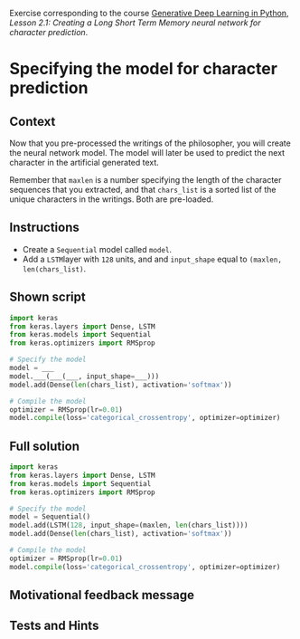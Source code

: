 Exercise corresponding to the course [Generative Deep Learning in Python](CourseOutline.md), *Lesson 2.1: Creating a Long Short Term Memory neural network for character prediction*.

# Specifying the model for character prediction

## Context

Now that you pre-processed the writings of the philosopher, you will create the neural network model. The model will later be used to predict the next character in the artificial generated text.

Remember that `maxlen` is a number specifying the length of the character sequences that you extracted, and that `chars_list` is a sorted list of the unique characters in the writings. Both are pre-loaded.

## Instructions

  * Create a `Sequential` model called `model`.
  * Add a `LSTM`layer with `128` units, and and `input_shape` equal to `(maxlen, len(chars_list)`.


## Shown script

```python
import keras
from keras.layers import Dense, LSTM
from keras.models import Sequential
from keras.optimizers import RMSprop

# Specify the model
model = ___
model.___(___(___, input_shape=___)))
model.add(Dense(len(chars_list), activation='softmax'))

# Compile the model
optimizer = RMSprop(lr=0.01)
model.compile(loss='categorical_crossentropy', optimizer=optimizer)
```

## Full solution

```python
import keras
from keras.layers import Dense, LSTM
from keras.models import Sequential
from keras.optimizers import RMSprop

# Specify the model
model = Sequential()
model.add(LSTM(128, input_shape=(maxlen, len(chars_list))))
model.add(Dense(len(chars_list), activation='softmax'))

# Compile the model
optimizer = RMSprop(lr=0.01)
model.compile(loss='categorical_crossentropy', optimizer=optimizer)
```

## Motivational feedback message

## Tests and Hints
